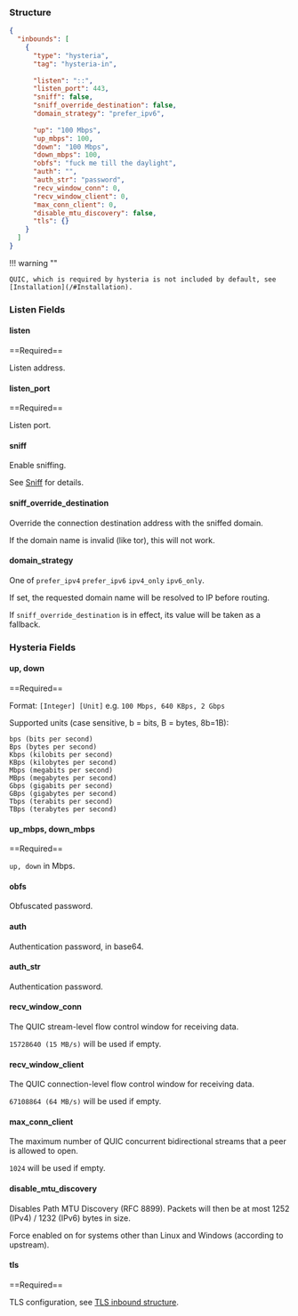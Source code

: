 ### Structure

```json
{
  "inbounds": [
    {
      "type": "hysteria",
      "tag": "hysteria-in",
      
      "listen": "::",
      "listen_port": 443,
      "sniff": false,
      "sniff_override_destination": false,
      "domain_strategy": "prefer_ipv6",
      
      "up": "100 Mbps",
      "up_mbps": 100,
      "down": "100 Mbps",
      "down_mbps": 100,
      "obfs": "fuck me till the daylight",
      "auth": "",
      "auth_str": "password",
      "recv_window_conn": 0,
      "recv_window_client": 0,
      "max_conn_client": 0,
      "disable_mtu_discovery": false,
      "tls": {}
    }
  ]
}
```

!!! warning ""

    QUIC, which is required by hysteria is not included by default, see [Installation](/#Installation).

### Listen Fields

#### listen

==Required==

Listen address.

#### listen_port

==Required==

Listen port.

#### sniff

Enable sniffing.

See [Sniff](/configuration/route/sniff/) for details.

#### sniff_override_destination

Override the connection destination address with the sniffed domain.

If the domain name is invalid (like tor), this will not work.

#### domain_strategy

One of `prefer_ipv4` `prefer_ipv6` `ipv4_only` `ipv6_only`.

If set, the requested domain name will be resolved to IP before routing.

If `sniff_override_destination` is in effect, its value will be taken as a fallback.

### Hysteria Fields

#### up, down

==Required==

Format: `[Integer] [Unit]` e.g. `100 Mbps, 640 KBps, 2 Gbps`

Supported units (case sensitive, b = bits, B = bytes, 8b=1B):

    bps (bits per second)
    Bps (bytes per second)
    Kbps (kilobits per second)
    KBps (kilobytes per second)
    Mbps (megabits per second)
    MBps (megabytes per second)
    Gbps (gigabits per second)
    GBps (gigabytes per second)
    Tbps (terabits per second)
    TBps (terabytes per second)

#### up_mbps, down_mbps

==Required==

`up, down` in Mbps.

#### obfs

Obfuscated password.

#### auth

Authentication password, in base64.

#### auth_str

Authentication password.

#### recv_window_conn

The QUIC stream-level flow control window for receiving data.

`15728640 (15 MB/s)` will be used if empty.

#### recv_window_client

The QUIC connection-level flow control window for receiving data.

`67108864 (64 MB/s)` will be used if empty.

#### max_conn_client

The maximum number of QUIC concurrent bidirectional streams that a peer is allowed to open.

`1024` will be used if empty.

#### disable_mtu_discovery

Disables Path MTU Discovery (RFC 8899). Packets will then be at most 1252 (IPv4) / 1232 (IPv6) bytes in size.

Force enabled on for systems other than Linux and Windows (according to upstream).

#### tls

==Required==

TLS configuration, see [TLS inbound structure](/configuration/shared/tls/#inbound-structure).